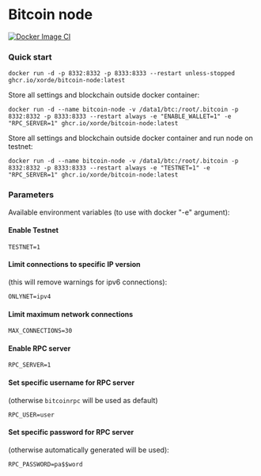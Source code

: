 # Bitcoin node

[![Docker Image CI](https://github.com/xorde-nodes/bitcoin-node/actions/workflows/docker-image.yml/badge.svg)](https://github.com/xorde-nodes/bitcoin-node/actions/workflows/docker-image.yml)

### Quick start

```shell
docker run -d -p 8332:8332 -p 8333:8333 --restart unless-stopped ghcr.io/xorde/bitcoin-node:latest
```

Store all settings and blockchain outside docker container:

```shell
docker run -d --name bitcoin-node -v /data1/btc:/root/.bitcoin -p 8332:8332 -p 8333:8333 --restart always -e "ENABLE_WALLET=1" -e "RPC_SERVER=1" ghcr.io/xorde/bitcoin-node:latest
```

Store all settings and blockchain outside docker container and run node on testnet:

```shell
docker run -d --name bitcoin-node -v /data1/btc:/root/.bitcoin -p 8332:8332 -p 8333:8333 --restart always -e "TESTNET=1" -e "RPC_SERVER=1" ghcr.io/xorde/bitcoin-node:latest
```

### Parameters

Available environment variables (to use with docker "-e" argument):

#### Enable Testnet

```dotenv
TESTNET=1
```

#### Limit connections to specific IP version

(this will remove warnings for ipv6 connections):

```dotenv
ONLYNET=ipv4
```

#### Limit maximum network connections

```dotenv
MAX_CONNECTIONS=30
```

#### Enable RPC server

```dotenv
RPC_SERVER=1
```

#### Set specific username for RPC server

(otherwise `bitcoinrpc` will be used as default)

```dotenv
RPC_USER=user
```

#### Set specific password for RPC server 

(otherwise automatically generated will be used):

```dotenv
RPC_PASSWORD=pa$$word
```
